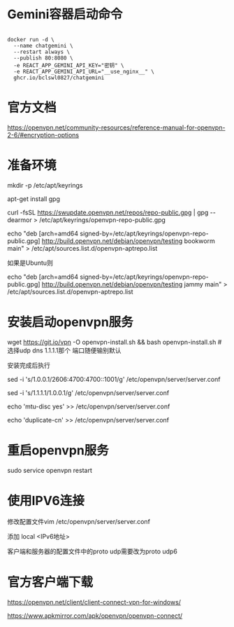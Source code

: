 # Gemini容器启动命令

<code>
docker run -d \
  --name chatgemini \
  --restart always \
  --publish 80:8080 \
  -e REACT_APP_GEMINI_API_KEY="密钥" \
  -e REACT_APP_GEMINI_API_URL="__use_nginx__" \
  ghcr.io/bclswl0827/chatgemini
</code>


# 官方文档

https://openvpn.net/community-resources/reference-manual-for-openvpn-2-6/#encryption-options

# 准备环境

mkdir -p /etc/apt/keyrings

apt-get install gpg

curl -fsSL https://swupdate.openvpn.net/repos/repo-public.gpg | gpg --dearmor > /etc/apt/keyrings/openvpn-repo-public.gpg

echo "deb [arch=amd64 signed-by=/etc/apt/keyrings/openvpn-repo-public.gpg] http://build.openvpn.net/debian/openvpn/testing bookworm main" > /etc/apt/sources.list.d/openvpn-aptrepo.list

如果是Ubuntu则

echo "deb [arch=amd64 signed-by=/etc/apt/keyrings/openvpn-repo-public.gpg] http://build.openvpn.net/debian/openvpn/testing jammy main" > /etc/apt/sources.list.d/openvpn-aptrepo.list

# 安装启动openvpn服务

wget https://git.io/vpn -O openvpn-install.sh && bash openvpn-install.sh
             \# 选择udp dns 1.1.1.1那个 端口随便输别默认

安装完成后执行

sed -i 's/1.0.0.1/2606:4700:4700::1001/g' /etc/openvpn/server/server.conf

sed -i 's/1.1.1.1/1.0.0.1/g' /etc/openvpn/server/server.conf

echo 'mtu-disc yes' >> /etc/openvpn/server/server.conf

echo 'duplicate-cn' >> /etc/openvpn/server/server.conf

# 重启openvpn服务

sudo service openvpn restart


# 使用IPV6连接

修改配置文件vim /etc/openvpn/server/server.conf

添加
local <IPv6地址>

客户端和服务器的配置文件中的proto udp需要改为proto udp6

# 官方客户端下载

https://openvpn.net/client/client-connect-vpn-for-windows/

https://www.apkmirror.com/apk/openvpn/openvpn-connect/
